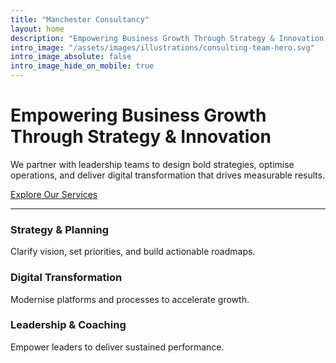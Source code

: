 ```yaml
---
title: "Manchester Consultancy"
layout: home
description: "Empowering Business Growth Through Strategy & Innovation."
intro_image: "/assets/images/illustrations/consulting-team-hero.svg"
intro_image_absolute: false
intro_image_hide_on_mobile: true
---
```


<h1 class="hero-title">Empowering Business Growth<br>Through Strategy & Innovation</h1>
<p class="lead">We partner with leadership teams to design bold strategies, optimise operations, and deliver digital transformation that drives measurable results.</p>

<p><a class="btn btn-cta" href="{{ '/services/' | relative_url }}">Explore Our Services</a></p>

<hr>

<div class="features">
  <div class="feature">
    <h3>Strategy & Planning</h3>
    <p>Clarify vision, set priorities, and build actionable roadmaps.</p>
  </div>
  <div class="feature">
    <h3>Digital Transformation</h3>
    <p>Modernise platforms and processes to accelerate growth.</p>
  </div>
  <div class="feature">
    <h3>Leadership & Coaching</h3>
    <p>Empower leaders to deliver sustained performance.</p>
  </div>
</div>
